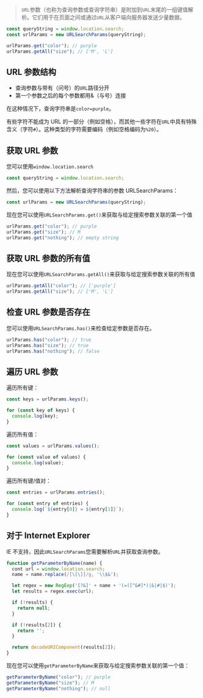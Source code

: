 > `URL`参数（也称为查询参数或查询字符串）是附加到`URL`末尾的一组键值解析。它们用于在页面之间或通过`URL`从客户端向服务器发送少量数据。

```js
const queryString = window.location.search;
const urlParams = new URLSearchParams(queryString);

urlParams.get("color"); // purple
urlParams.getAll("size"); // ['M', 'L']
```

## URL 参数结构

- 查询参数与带有（问号）的`URL`路径分开
- 第一个参数之后的每个参数都用&（与号）连接

在这种情况下，查询字符串是`color=purple`。

有些字符不能成为 URL 的一部分（例如空格），而其他一些字符在`URL`中具有特殊含义（字符`#`）。这种类型的字符需要编码（例如空格编码为`%20`）。

## 获取 URL 参数

您可以使用`window.location.search`

```js
const queryString = window.location.search;
```

然后，您可以使用以下方法解析查询字符串的参数 URLSearchParams：

```js
const urlParams = new URLSearchParams(queryString);
```

现在您可以使用`URLSearchParams.get()`来获取与给定搜索参数关联的第一个值

```js
urlParams.get("color"); // purple
urlParams.get("size"); // M
urlParams.get("nothing"); // empty string
```

## 获取 URL 参数的所有值

现在您可以使用`URLSearchParams.getAll()`来获取与给定搜索参数关联的所有值

```js
urlParams.getAll("color"); // ['purple']
urlParams.getAll("size"); // ['M', 'L']
```

## 检查 URL 参数是否存在

您可以使用`URLSearchParams.has()`来检查给定参数是否存在。

```js
urlParams.has("color"); // true
urlParams.has("size"); // true
urlParams.has("nothing"); // false
```

## 遍历 URL 参数

遍历所有键：

```js
const keys = urlParams.keys();

for (const key of keys) {
  console.log(key);
}
```

遍历所有值：

```js
const values = urlParams.values();

for (const value of values) {
  console.log(value);
}
```

遍历所有键/值对：

```js
const entries = urlParams.entries();

for (const entry of entries) {
  console.log(`${entry[0]} = ${entry[1]}`);
}
```

## 对于 Internet Explorer

IE 不支持，因此`URLSearchParams`您需要解析`URL`并获取查询参数。

```js
function getParameterByName(name) {
  cont url = window.location.search;
  name = name.replace(/[\[\]]/g, '\\$&');

  let regex = new RegExp('[?&]' + name + '(=([^&#]*)|&|#|$)');
  let results = regex.exec(url);

  if (!results) {
    return null;
  }

  if (!results[2]) {
    return '';
  }

  return decodeURIComponent(results[2]);
}
```

现在您可以使用`getParameterByName`来获取与给定搜索参数关联的第一个值：

```js
getParameterByName("color"); // purple
getParameterByName("size"); // M
getParameterByName("nothing"); // null
```
